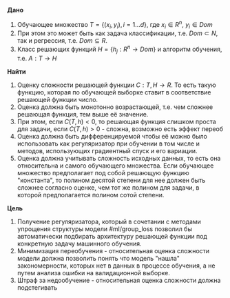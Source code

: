 **Дано**
1. Обучающее множество $T = \{(x_i, y_i), i = 1\dots d\}$, где $x_i \in R^n$, $y_i \in Dom$
2. При этом это может быть как задача классификации, т.е. $Dom \subset N$, так и регрессия, т.е. $Dom \subseteq R$. 
3. Класс решающих функций $H = \{h_j : R^n \rightarrow Dom\}$ и алгоритм обучения, т.е. $A : T \rightarrow H$

**Найти**
1. Оценку сложности решающей функции $C : T, H \rightarrow R$. То есть такую функцию, которая по обучающей выборке ставит в соответствие решающей функции число.
2. Оценка должна быть монотонно возрастающей, т.е. чем сложнее решающая функция, тем выше её значение.
3. При этом, если $C(T,h) < 0$, то решающая функция слишком проста для задачи, если $C(T,h) > 0$ - сложна, возможно есть эффект переоб 
4. Оценка должна быть дифференцируемой чтобы её можно было использовать как регуляризатор при обучении в том числе и методов, использующих градиентный спуск и его вариации.
5. Оценка должна учитывать сложность исходных данных, то есть она относительна и самого обучающего множества. Если обучающее множество предполагает под собой решающую функцию "константа", то полином десятой степени для нее должен быть сложнее согласно оценке, чем тот же полином для задачи, в которой предполагается полином сотой степени. 

**Цель**
1. Получение регуляризатора, который в сочетании с методами упрощения структуры модели #ml/group_loss позволил бы автоматически подбирать архитектуру решающей функции под конкретную задачу машинного обучения.
2. Минимизация переобучения - относительная оценка сложности модели должна позволить понять что модель "нашла" закономерности, которых нет в данных в процессе обучения, а не путем анализа ошибки на валидационной выборке.
3. Штраф за недообучение - относительная оценка сложности должна подстегивать 